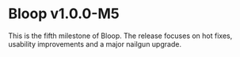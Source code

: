 # Bloop v1.0.0-M5

This is the fifth milestone of Bloop. The release focuses on hot fixes,
usability improvements and a major nailgun upgrade.
